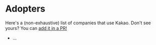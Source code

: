# Adopters

Here's a (non-exhaustive) list of companies that use Kakao. Don't see yours? You
can [add it in a PR!](https://github.com/KakaoCup/Kakao/edit/master/ADOPTERS.md)

* ...
